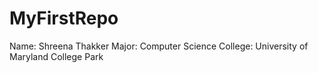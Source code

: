 # MyFirstRepo

Name: Shreena Thakker
Major: Computer Science 
College: University of Maryland College Park